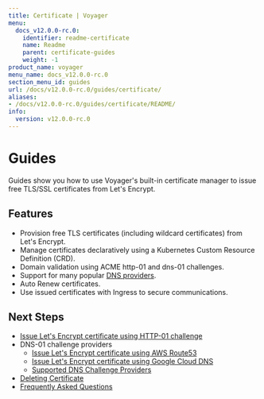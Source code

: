 ```yaml
---
title: Certificate | Voyager
menu:
  docs_v12.0.0-rc.0:
    identifier: readme-certificate
    name: Readme
    parent: certificate-guides
    weight: -1
product_name: voyager
menu_name: docs_v12.0.0-rc.0
section_menu_id: guides
url: /docs/v12.0.0-rc.0/guides/certificate/
aliases:
- /docs/v12.0.0-rc.0/guides/certificate/README/
info:
  version: v12.0.0-rc.0
---
```


# Guides

Guides show you how to use Voyager's built-in certificate manager to issue free TLS/SSL certificates from Let's Encrypt.

## Features
- Provision free TLS certificates (including wildcard certificates) from Let's Encrypt.
- Manage certificates declaratively using a Kubernetes Custom Resource Definition (CRD).
- Domain validation using ACME http-01 and dns-01 challenges.
- Support for many popular [DNS providers](/docs/v12.0.0-rc.0/guides/certificate/dns/providers).
- Auto Renew certificates.
- Use issued certificates with Ingress to secure communications.

## Next Steps
- [Issue Let's Encrypt certificate using HTTP-01 challenge](/docs/v12.0.0-rc.0/guides/certificate/http/overview)
- DNS-01 challenge providers
  - [Issue Let's Encrypt certificate using AWS Route53](/docs/v12.0.0-rc.0/guides/certificate/dns/route53)
  - [Issue Let's Encrypt certificate using Google Cloud DNS](/docs/v12.0.0-rc.0/guides/certificate/dns/google-cloud)
  - [Supported DNS Challenge Providers](/docs/v12.0.0-rc.0/guides/certificate/dns/providers)
- [Deleting Certificate](/docs/v12.0.0-rc.0/guides/certificate/delete)
- [Frequently Asked Questions](/docs/v12.0.0-rc.0/guides/certificate/faq)
